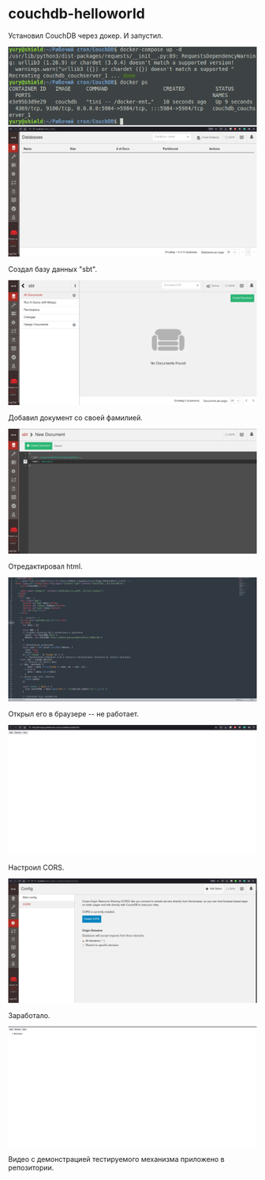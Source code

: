 # couchdb-helloworld

Установил CouchDB через докер. И запустил.

![image](CouchDB_1.png)
![image](CouchDB_2.png)

Создал базу данных "sbt".

![image](CouchDB_3.png)

Добавил документ со своей фамилией.

![image](CouchDB_4.png)

Отредактировал html.

![image](CouchDB_5.png)

Открыл его в браузере -- не работает.

![image](CouchDB_6.png)

Настроил CORS.

![image](CouchDB_7.png)

Заработало.

![image](CouchDB_8.png)

Видео с демонстрацией тестируемого механизма приложено в репозитории.
